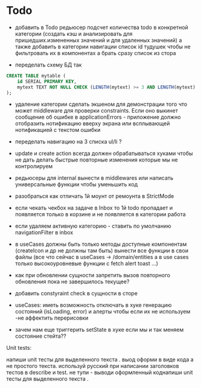 # Todo

-   добавить в Todo редьюсер подсчет количества todo в конкретной категории (создать кэш и анализировать для пришедших.измененных значений и для удаленных значений) а также добавить в категории навигации список id тудушек чтобы не фильтровать их в компонентах а брать сразу список из стора

-   переделать схему БД так

```sql
CREATE TABLE mytable (
    id SERIAL PRIMARY KEY,
    mytext TEXT NOT NULL CHECK (LENGTH(mytext) >= 3 AND LENGTH(mytext) <= 50)
);
```

-   удаление категории сделать экшеном для демонстрации того что может middleware для проверки constraints. Если оно выкинет сообщение об ошибке в applicationErrors - приложение должно отобразить нотификацию вверху экрана или всплывающей нотификацией с текстом ошибки

-   переделать навигацию на 3 списка ul/li ?

-   update и create action всегда должен обрабатываться хуками чтобы не дать делать быстрые повторные изменения которые мы не контролируем

-   редьюсеры для internal вынести в middlewares или написать универсальные функции чтобы уменьшить код

-   разобраться как отличать 1й моунт от ремоунта в StrictMode

-   если чекать чекбох на задаче в Inbox то 1й todo пропадает и появляется только в корзине и не появляется в категории работа

-   если удаляем активную категорию - ставить по умолчанию navigationFilter в inbox

-   в useCases должны быть только методы доступные компонентам (createIcon и др не должны там быть) вынести все функции в свои файлы (все что сейчас в useCases -> /domain/entities а в use cases только высокоуровневые функции с fetch alert toast ...)

-   как при обновлении сущности запретить вызов повторного обновления пока не завершилось текущее?
-   добавить constyraint check в сущности в сторе

-   useCases: иметь возможность отключать в хуке генерацию состояний (isLoading, error) и алерты чтобы если их не используем -не аффектить перерисовки

-   зачем нам еще триггерить setState в хуке если мы и так меняем состояние стейта??

<!--  -->

Unit tests:

напиши unit тесты для выделенного текста .
выод оформи в виде кода а не простого текста.
используй русский при написании заголовков тестов в describe и test.
не тупи - выводи оформленный коднапиши unit тесты для выделенного текста .
